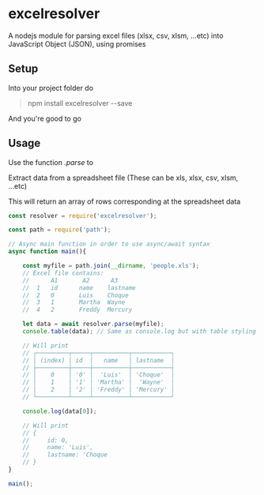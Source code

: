 # excelresolver
A nodejs module for parsing excel files (xlsx, csv, xlsm, ...etc) into JavaScript Object (JSON), using promises


## Setup

Into your project folder do

> npm install excelresolver --save

And you're good to go

## Usage

Use the function *.parse* to

Extract data from a spreadsheet file
(These can be xls, xlsx, csv, xlsm, ...etc)

This will return an array of rows corresponding at the spreadsheet data

````javascript
const resolver = require('excelresolver');

const path = require('path');

// Async main function in order to use async/await syntax
async function main(){

    const myfile = path.join(__dirname, 'people.xls');
    // Excel file contains:
    //      A1       A2      A3
    //  1   id      name    lastname
    //  2   0       Luis    Choque
    //  3   1       Martha  Wayne
    //  4   2       Freddy  Mercury

    let data = await resolver.parse(myfile);
    console.table(data); // Same as console.log but with table styling

    // Will print
    // ┌─────────┬─────┬──────────┬───────────┐
    // │ (index) │ id  │   name   │ lastname  │
    // ├─────────┼─────┼──────────┼───────────┤
    // │    0    │ '0' │  'Luis'  │ 'Choque'  │
    // │    1    │ '1' │ 'Martha' │  'Wayne'  │
    // │    2    │ '2' │ 'Freddy' │ 'Mercury' │
    // └─────────┴─────┴──────────┴───────────┘

    console.log(data[0]);

    // Will print
    // {
    //     id: 0,
    //     name: 'Luis',
    //     lastname: 'Choque
    // }
}

main();
````